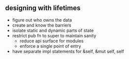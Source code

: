 ## designing with lifetimes

- figure out who owns the data
- create and know the barriers
- isolate static and dynamic parts of state
- restrict pub fn to super to maintain sanity
  - reduce api surface for modules
  - enforce a single point of entry
- have separate impl statements for &self, &mut self, self

